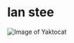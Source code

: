 # lan stee

![Image of Yaktocat](https://www.indiewire.com/wp-content/uploads/2014/11/key-and-peele-stan-lee.58.3620PM202.jpg)
